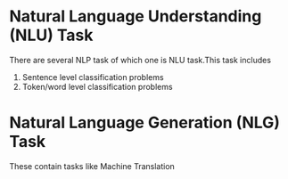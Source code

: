 # Natural Language Understanding (NLU) Task
There are several NLP task of which one is NLU task.This task includes 
1. Sentence level classification problems
2. Token/word level classification problems

# Natural Language Generation (NLG) Task
These contain tasks like Machine Translation
